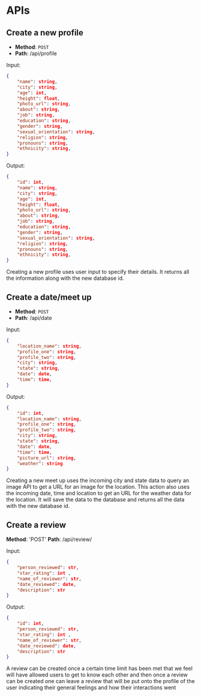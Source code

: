 # APIs

## Create a new profile
* **Method**: `POST`
* **Path**: /api/profile

Input:
```json
{
    "name": string,
    "city": string,
    "age": int,
    "height": float,
    "photo_url": string,
    "about": string,
    "job": string,
    "education": string,
    "gender": string,
    "sexual_orientation": string,
    "religion": string,
    "pronouns": string,
    "ethnicity": string, 
}
```
Output:
```json
{
    "id": int,
    "name": string,
    "city": string,
    "age": int,
    "height": float,
    "photo_url": string,
    "about": string,
    "job": string,
    "education": string,
    "gender": string,
    "sexual_orientation": string,
    "religion": string,
    "pronouns": string,
    "ethnicity": string, 
}
```

Creating a new profile uses user input to specify their details. It returns all the information along with the new database id.


## Create a date/meet up
* **Method**: `POST`
* **Path**: /api/date

Input: 
```json
{
    "location_name": string,
    "profile_one": string,
    "profile_two": string,
    "city": string,
    "state": string,
    "date": date,
    "time": time,
}
```

Output: 
```json
{
    "id": int,
    "location_name": string,
    "profile_one": string,
    "profile_two": string,
    "city": string,
    "state": string,
    "date": date,
    "time": time,
    "picture_url": string,
    "weather": string
}
```

Creating a new meet up uses the incoming city and state data to query an image API to get a URL for an image for the location. This action also uses the incoming date, time and location to get an URL for the weather data for the location. It will save the data to the database and returns all the data with the new database id. 

## Create a review
**Method**: 'POST'
**Path**: /api/review/

Input:
```json
{
    "person_reviewed": str,
    "star_rating": int ,
    "name_of_reviewer": str,
    "date_reviewed": date,
    "description": str
}
```
Output:
```json
{
    "id": int,
    "person_reviewed": str,
    "star_rating": int ,
    "name_of_reviewer": str,
    "date_reviewed": date,
    "description": str
}
```

A review can be created once a certain time limit has been met that we feel will have allowed users to get to know each other and then once a review can be created one can leave a review that will be put onto the profile of the user indicating their general feelings and how their interactions went 